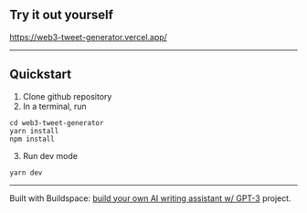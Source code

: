 ## Try it out yourself

https://web3-tweet-generator.vercel.app/

---

## Quickstart

1. Clone github repository
2. In a terminal, run 

```
cd web3-tweet-generator
yarn install 
npm install
```

3. Run dev mode

```
yarn dev
```

---


Built with Buildspace: [build your own AI writing assistant w/ GPT-3](https://buildspace.so/builds/ai-writer) project.
